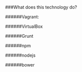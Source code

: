 ###What does this technology do?

######Vagrant: 

######VirtualBox

######Grunt

######npm

######nodejs

######bower
